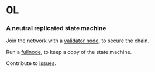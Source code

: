 # 0L
### A neutral replicated state machine


Join the network with a [validator node](https://github.com/OLSF/libra/wiki/Onboarding-process-for-validators), to secure the chain.

Run a [fullnode](https://github.com/OLSF/libra/wiki/Mining-VDF-Proofs), to keep a copy of the state machine.

Contribute to [issues](https://github.com/OLSF/libra/issues).
